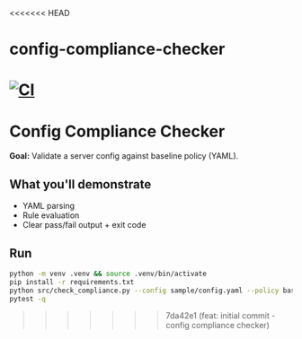 <<<<<<< HEAD
# config-compliance-checker
[![CI](https://github.com/NilooNil/config-compliance-checker/actions/workflows/ci.yml/badge.svg)](https://github.com/NilooNil/config-compliance-checker/actions/workflows/ci.yml)
=======
# Config Compliance Checker

**Goal:** Validate a server config against baseline policy (YAML).

## What you'll demonstrate
- YAML parsing
- Rule evaluation
- Clear pass/fail output + exit code

## Run
```bash
python -m venv .venv && source .venv/bin/activate
pip install -r requirements.txt
python src/check_compliance.py --config sample/config.yaml --policy baseline/policies.yaml
pytest -q
```
>>>>>>> 7da42e1 (feat: initial commit - config compliance checker)
